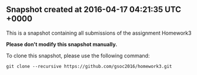 ## Snapshot created at 2016-04-17 04:21:35 UTC +0000

This is a snapshot containing all submissions of the assignment Homework3 

**Please don't modify this snapshot manually.** 

To clone this snapshot, please use the following command: 
```
git clone --recursive https://github.com/gsoc2016/homework3.git
```
